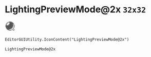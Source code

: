 # LightingPreviewMode@2x `32x32`
<img src="/img/LightingPreviewMode.png" width=32 height=32>

``` CSharp
EditorGUIUtility.IconContent("LightingPreviewMode@2x")
```
```
LightingPreviewMode@2x
```
